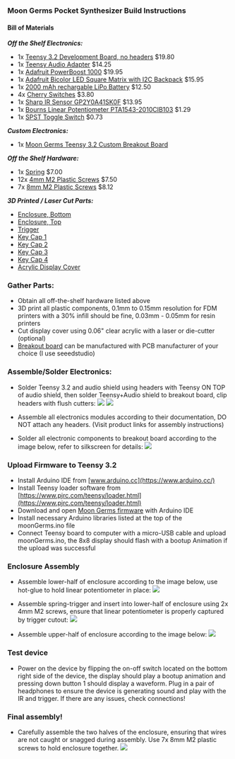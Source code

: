 ### Moon Germs Pocket Synthesizer Build Instructions

#### Bill of Materials

***Off the Shelf Electronics:***
- 1x [Teensy 3.2 Development Board, no headers](https://www.pjrc.com/store/teensy32.html) $19.80
- 1x [Teensy Audio Adapter](https://www.pjrc.com/store/teensy3_audio.html) $14.25
- 1x [Adafruit PowerBoost 1000](https://www.adafruit.com/product/2465) $19.95
- 1x [Adafruit Bicolor LED Square Matrix with I2C Backpack](https://www.adafruit.com/product/902) $15.95
- 1x [2000 mAh rechargable LiPo Battery](https://www.digikey.com/product-detail/en/adafruit-industries-llc/2011/1528-1857-ND/6612469) $12.50
- 4x [Cherry Switches](https://www.sparkfun.com/products/13834) $3.80
- 1x [Sharp IR Sensor GP2Y0A41SK0F](https://www.sparkfun.com/products/12728) $13.95
- 1x [Bourns Linear Potentiometer PTA1543-2010CIB103](https://www.digikey.com/product-detail/en/bourns-inc/PTA1543-2010CIB103/PTA1543-2010CIB103-ND/3781161) $1.29
- 1x [SPST Toggle Switch](https://www.digikey.com/product-detail/en/cw-industries/GF-123-3011/CWI334-ND/4089772) $0.73

***Custom Electronics:***
- 1x [Moon Germs Teensy 3.2 Custom Breakout Board](https://github.com/friedpies/moon-germs/tree/master/Eagle)

***Off the Shelf Hardware:***
- 1x [Spring](https://www.mcmaster.com/9654k951) $7.00
- 12x [4mm M2 Plastic Screws](https://www.mcmaster.com/96817a840) $7.50
- 7x [8mm M2 Plastic Screws](https://www.mcmaster.com/96817a846) $8.12

***3D Printed / Laser Cut Parts:***
- [Enclosure, Bottom](https://github.com/friedpies/moon-germs/blob/master/CAD/STLs/MOON_GERMS_ENCLOSURE_BOTTOM.stl)
- [Enclosure, Top](https://github.com/friedpies/moon-germs/blob/master/CAD/STLs/MOON_GERMS_ENCLOSURE_TOP.stl)
- [Trigger](https://github.com/friedpies/moon-germs/blob/master/CAD/STLs/MOON_GERMS_TRIGGER.stl)
- [Key Cap 1](https://github.com/friedpies/moon-germs/blob/master/CAD/STLs/MOON_GERMS_KEY_1.stl)
- [Key Cap 2](https://github.com/friedpies/moon-germs/blob/master/CAD/STLs/MOON_GERMS_KEY_2.stl)
- [Key Cap 3](https://github.com/friedpies/moon-germs/blob/master/CAD/STLs/MOON_GERMS_KEY_3.stl)
- [Key Cap 4](https://github.com/friedpies/moon-germs/blob/master/CAD/STLs/MOON_GERMS_KEY_4.stl)
- [Acrylic Display Cover](https://github.com/friedpies/moon-germs/blob/master/CAD/STLs/MOON_GERMS_DISPLAY_SHIELD.dxf)

### Gather Parts:
- Obtain all off-the-shelf hardware listed above
- 3D print all plastic components, 0.1mm to 0.15mm resolution for FDM printers with a 30% infill should be fine,
 0.03mm - 0.05mm for resin printers
- Cut display cover using 0.06" clear acrylic with a laser or die-cutter (optional)
- [Breakout board](https://github.com/friedpies/moon-germs/tree/master/Eagle) can be manufactured with PCB manufacturer of your choice (I use seeedstudio)

### Assemble/Solder Electronics:
- Solder Teensy 3.2 and audio shield using headers with Teensy ON TOP of audio shield, then solder Teensy+Audio shield to breakout board, clip headers with flush cutters:
![](https://github.com/friedpies/moon-germs/blob/master/Photos/teensy_breakout.jpg)
![](https://github.com/friedpies/moon-germs/blob/master/Photos/breakout_below.jpg)

- Assemble all electronics modules according to their documentation, DO NOT attach any headers. (Visit product links for assembly instructions)
- Solder all electronic components to breakout board according to the image below, refer to silkscreen for details:
![](https://github.com/friedpies/moon-germs/blob/master/Photos/electronics_assembly.jpg)

### Upload Firmware to Teensy 3.2
- Install Arduino IDE from [www.arduino.cc](https://www.arduino.cc/)
- Install Teensy loader software from [https://www.pjrc.com/teensy/loader.html](https://www.pjrc.com/teensy/loader.html)
- Download and open [Moon Germs firmware](https://github.com/friedpies/moon-germs/tree/master/Arduino/moonGerms) with Arduino IDE
- Install necessary Arduino libraries listed at the top of the moonGerms.ino file
- Connect Teensy board to computer with a micro-USB cable and upload moonGerms.ino, the 8x8 display should flash with a bootup Animation if the upload was successful

### Enclosure Assembly
- Assemble lower-half of enclosure according to the image below, use hot-glue to hold linear potentiometer in place:
![](https://github.com/friedpies/moon-germs/blob/master/Photos/lower_assembly_2.jpg)

- Assemble spring-trigger and insert into lower-half of enclosure using 2x 4mm M2 screws, ensure that linear potentiometer is properly captured by trigger cutout:
![](https://github.com/friedpies/moon-germs/blob/master/Photos/spring_trigger.jpg)

- Assemble upper-half of enclosure according to the image below:
![](https://github.com/friedpies/moon-germs/blob/master/Photos/upper_assembly.jpg)

### Test device
- Power on the device by flipping the on-off switch located on the bottom right side of the device, the display should play a bootup animation and pressing down button 1 should display a waveform. Plug in a pair of headphones to ensure the device is generating sound and play with the IR and trigger. If there are any issues, check connections!

### Final assembly!
- Carefully assemble the two halves of the enclosure, ensuring that wires are not caught or snagged during assembly. Use 7x 8mm M2 plastic screws to hold enclosure together.
![](https://github.com/friedpies/moon-germs/blob/master/Photos/device_top.jpg)
